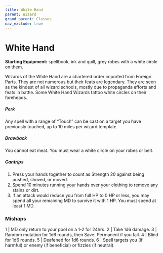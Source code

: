 ```yaml
---
title: White Hand
parent: Wizard
grand_parent: Classes
nav_exclude: true
---
```

# White Hand

**Starting Equipment:** spellbook, ink and quill, grey robes with a
white circle on them.

Wizards of the White Hand are a chartered order imported from
Foreign Parts. They are not numerous but their feats are
legendary. They are seen as the kindest of all wizard schools,
mostly due to propaganda efforts and feats in battle. Some
White Hand Wizards tattoo white circles on their foreheads.
##### Perk
Any spell with a range of “Touch” can be cast on a target you
have previously touched, up to 10 miles per wizard template.
##### Drawback
You cannot eat meat. You must wear a white circle on your
robes or belt.
##### Cantrips

1. Press your hands together to count as Strength 20 against being pushed, shoved, or moved.
2. Spend 10 minutes running your hands over your clothing to remove any stains or dirt.
3. If an attack would reduce you from full HP to 0 HP or less, you may spend all your remaining MD to survive it with 1 HP. You must spend at least 1 MD.

### Mishaps

1 | MD only return to your pool on a 1-2 for 24hrs.
2 | Take 1d6 damage.
3 | Random mutation for 1d6 rounds, then Save. Permanent if you fail.
4 | Blind for 1d6 rounds.
5 | Deafened for 1d6 rounds.
6 | Spell targets you (if harmful) or enemy (if beneficial) or fizzles (if neutral).
